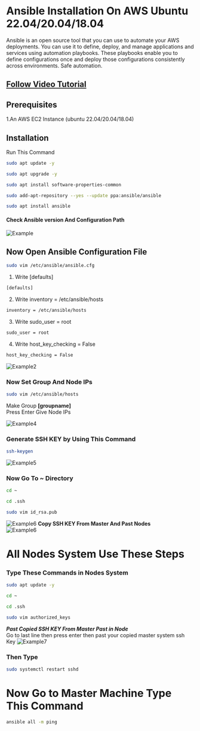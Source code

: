 # Ansible Installation On AWS Ubuntu 22.04/20.04/18.04

Ansible is an open source tool that you can use to automate your AWS deployments. You can use it to define, deploy, and manage applications and services using automation playbooks. These playbooks enable you to define configurations once and deploy those configurations consistently across environments. Safe automation.
## [Follow Video Tutorial](#)

## Prerequisites
1.An AWS EC2 Instance (ubuntu 22.04/20.04/18.04)

## Installation

Run 
This Command
```bash
sudo apt update -y
```
```bash
sudo apt upgrade -y
```
```bash
sudo apt install software-properties-common
```
```bash
sudo add-apt-repository --yes --update ppa:ansible/ansible
```
```bash
sudo apt install ansible
```
#### Check Ansible version And Configuration Path
![Example](https://github.com/ritikvirus/Ansible/blob/main/Images/ubuntu/ansible_checking.PNG)
## Now Open Ansible Configuration File
```bash
sudo vim /etc/ansible/ansible.cfg
```
1. Write [defaults]
```bash
[defaults]
```
2. Write inventory = /etc/ansible/hosts
```bash
inventory = /etc/ansible/hosts
```
3. Write sudo_user = root
```bash
sudo_user = root
```
4. Write host_key_checking = False
```bash
host_key_checking = False
```

![Example2](https://github.com/ritikvirus/Ansible/blob/main/Images/ubuntu/ansible_configuration.PNG)

### Now Set Group And Node IPs
```bash
sudo vim /etc/ansible/hosts
```
Make Group **[groupname]**  
Press Enter Give Node IPs  

![Example4](https://github.com/ritikvirus/Ansible/blob/main/Images/give_group_name_and_ips.PNG)
### Generate SSH KEY by Using This Command
```bash
ssh-keygen
```
![Example5](https://github.com/ritikvirus/Ansible/blob/main/Images/ssh-keygen.PNG)
### Now Go To ~ Directory
```bash
cd ~
```
```bash
cd .ssh
```
```bash
sudo vim id_rsa.pub
```
![Example6]()
**Copy SSH KEY From Master And Past Nodes**  
![Example6](https://github.com/ritikvirus/Ansible/blob/main/Images/copyMaster_key.PNG)
# All Nodes System Use These Steps
### Type These Commands in Nodes System
```bash
sudo apt update -y
```
```bash
cd ~
```
```bash
cd .ssh
```
```bash
sudo vim authorized_keys
```
***Past Copied SSH KEY From Master Past in Node***  
Go to last line then press enter then past your copied master system ssh Key
![Example7](https://github.com/ritikvirus/Ansible/blob/main/Images/inNodeSystem_copy.PNG)

### Then Type
```bash
sudo systemctl restart sshd
```
# Now Go to Master Machine Type This Command
```bash
ansible all -m ping
```
